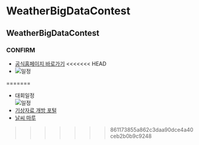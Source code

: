 # WeatherBigDataContest
WeatherBigDataContest
---------------
### CONFIRM
 - [공식홈페이지 바로가기](https://bd.kma.go.kr/contest/main.do)
<<<<<<< HEAD
 - ![일정](../schedule.png)
 
=======
 - 대회일정  
 ![일정](https://user-images.githubusercontent.com/40632826/170925046-fa00fe03-5c86-44c9-8174-e1baf4dbbd74.png)
 - [기상자료 개방 포털](https://data.kma.go.kr/cmmn/main.do)
 - [날씨 마루](https://bd.kma.go.kr/kma2020/svc/main.do)
>>>>>>> 861173855a862c3daa90dce4a40ceb2b0b9c9248

